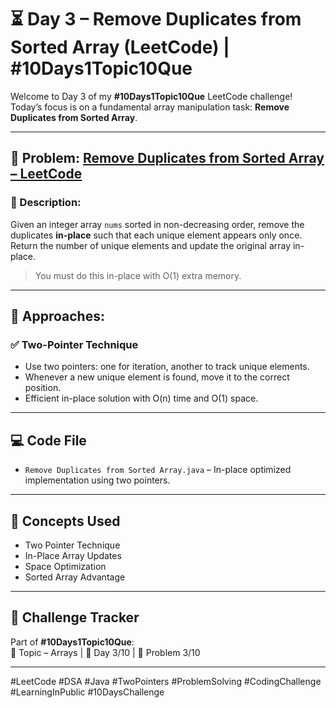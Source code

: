 # ⏳ Day 3 – Remove Duplicates from Sorted Array (LeetCode) | #10Days1Topic10Que

Welcome to Day 3 of my **#10Days1Topic10Que** LeetCode challenge!  
Today’s focus is on a fundamental array manipulation task: **Remove Duplicates from Sorted Array**.

---

## 📌 Problem: [Remove Duplicates from Sorted Array – LeetCode](https://leetcode.com/problems/remove-duplicates-from-sorted-array/)

### 🔹 Description:
Given an integer array `nums` sorted in non-decreasing order, remove the duplicates **in-place** such that each unique element appears only once.  
Return the number of unique elements and update the original array in-place.

> You must do this in-place with O(1) extra memory.

---

## 🧠 Approaches:

### ✅ Two-Pointer Technique
- Use two pointers: one for iteration, another to track unique elements.
- Whenever a new unique element is found, move it to the correct position.
- Efficient in-place solution with O(n) time and O(1) space.

---

## 💻 Code File

- `Remove Duplicates from Sorted Array.java` – In-place optimized implementation using two pointers.

---

## 🧠 Concepts Used

- Two Pointer Technique
- In-Place Array Updates
- Space Optimization
- Sorted Array Advantage

---

## 📅 Challenge Tracker

Part of **#10Days1Topic10Que**:  
🔢 Topic – Arrays | 🔁 Day 3/10 | 🧩 Problem 3/10

---

#LeetCode #DSA #Java #TwoPointers #ProblemSolving #CodingChallenge #LearningInPublic #10DaysChallenge
